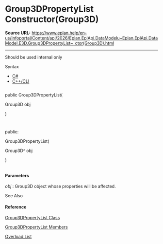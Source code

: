 # Group3DPropertyList Constructor(Group3D)

**Source URL:** https://www.eplan.help/en-us/Infoportal/Content/api/2026/Eplan.EplApi.DataModelu~Eplan.EplApi.DataModel.E3D.Group3DPropertyList~_ctor(Group3D).html

---

Should be used internal only

Syntax

- [C#](#i-syntax-CS)
- [C++/CLI](#i-syntax-CPP2005)

```
```
public Group3DPropertyList( 
   Group3D obj
)
```
```

```
```
public:
Group3DPropertyList( 
   Group3D^ obj
)
```
```

#### Parameters

*obj*
:   Group3D object whose properties will be affected.



See Also

#### Reference

[Group3DPropertyList Class](Eplan.EplApi.DataModelu~Eplan.EplApi.DataModel.E3D.Group3DPropertyList.html)
  
[Group3DPropertyList Members](Eplan.EplApi.DataModelu~Eplan.EplApi.DataModel.E3D.Group3DPropertyList_members.html)
  
[Overload List](Eplan.EplApi.DataModelu~Eplan.EplApi.DataModel.E3D.Group3DPropertyList~_ctor.html)